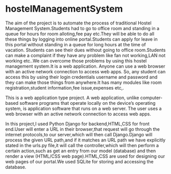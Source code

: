 # hostelManagementSystem
The aim of the project is to automate the process of traditional Hostel Management System.Students had to go to office room and standing in a queue for hours for room alloting,fee pay etc.They will be able to do all these things by logging into online portal.Students can apply for leave in this portal without standing in a queue for long hours at the time of vacation. Students can see their dues without going to office room.Students can make a complaint if they have any problem like fan not working,LAN not working etc..We can overcome those problems by using this hostel management system.It is a web application. Anyone can use a web browser with an active network connection to access web apps. So, any student can access this by using their login credentials username and password and they can make those things from anywhere.It has many modules like room registration,student information,fee issue,expenses etc,.

This is a web application type project. A web application, unlike computer-based software programs that operate locally on the device’s operating system, is application software that runs on a web server. The user uses a web browser with an active network connection to access web apps.

In this project,I used Python Django for backend,HTML,CSS for front end.User will enter a URL in their browser,that request will go through the internet protocols,to our server,which will then call Django.Django will process the given URL path,and if it matches an URL path we have explicitly stated in the urls.py file,it will call the controller,which will then perform a certain action,such as get an entry from our model (database) and then render a view (HTML/CSS web page).HTML,CSS are used for designing our web pages of our portal.We used SQLite for storing and accessing the database.
